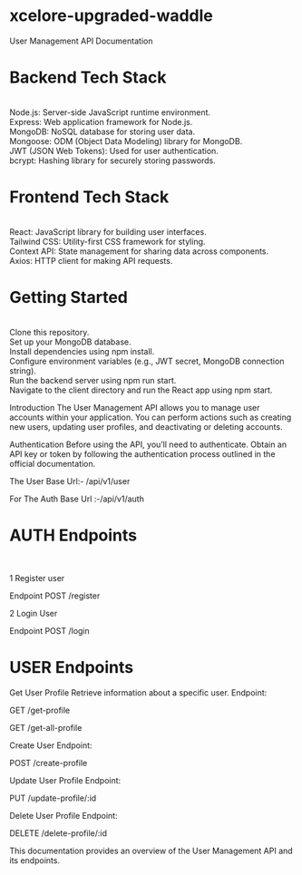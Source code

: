 # xcelore-upgraded-waddle

User Management API Documentation

<h1>Backend Tech Stack </h1>
<br/>
Node.js: Server-side JavaScript runtime environment.
<br/>
Express: Web application framework for Node.js.
<br/>
MongoDB: NoSQL database for storing user data.
<br/>
Mongoose: ODM (Object Data Modeling) library for MongoDB.
<br/>
JWT (JSON Web Tokens): Used for user authentication.
<br/>
bcrypt: Hashing library for securely storing passwords.
<br/>
<h1>Frontend Tech Stack</h1>
<br/>
React: JavaScript library for building user interfaces.
<br/>
Tailwind CSS: Utility-first CSS framework for styling.
<br/>
Context API: State management for sharing data across components.
<br/>
Axios: HTTP client for making API requests.
<br/>
<h1>Getting Started</h1>
<br/>
Clone this repository.
<br/>
Set up your MongoDB database.
<br/>
Install dependencies using npm install.
<br/>
Configure environment variables (e.g., JWT secret, MongoDB connection string).
<br/>
Run the backend server using npm run start.
<br/>
Navigate to the client directory and run the React app using npm start.

<br/>

Introduction The User Management API allows you to manage user accounts within your application. You can perform actions such as creating new users, updating user profiles, and deactivating or deleting accounts.

Authentication Before using the API, you’ll need to authenticate. Obtain an API key or token by following the authentication process outlined in the official documentation.

The User Base Url:- /api/v1/user
<br/>

For The Auth Base Url :-/api/v1/auth

<H1>AUTH Endpoints </H1>
<br/>

1 Register user

Endpoint POST /register

2 Login User

Endpoint POST /login

<h1> USER Endpoints </h1>

Get User Profile Retrieve information about a specific user.
Endpoint:

GET /get-profile

GET /get-all-profile

Create User
Endpoint:

POST /create-profile

Update User Profile
Endpoint:

PUT /update-profile/:id

Delete User Profile
Endpoint:

DELETE /delete-profile/:id

This documentation provides an overview of the User Management API and its endpoints.
